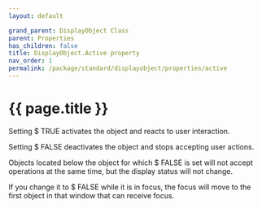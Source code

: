 ```yaml
---
layout: default

grand_parent: DisplayObject Class
parent: Properties
has_children: false
title: DisplayObject.Active property
nav_order: 1
permalink: /package/standard/displayobject/properties/active
---
```

# {{ page.title }}


Setting $ TRUE activates the object and reacts to user interaction.

Setting $ FALSE deactivates the object and stops accepting user actions.

 

Objects located below the object for which $ FALSE is set will not accept operations at the same time, but the display status will not change.

 

If you change it to $ FALSE while it is in focus, the focus will move to the first object in that window that can receive focus.

 

